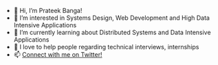  

- 👋 Hi, I’m Prateek Banga!
- 👀 I’m interested in Systems Design, Web Development and High Data Intensive Applications 
- 🌱 I’m currently learning about Distributed Systems and Data Intensive Applications 
- 💞️ I love to help people regarding technical interviews, internships 
- 📫 <a href="https://twitter.com/fanatic75">Connect with me on Twitter!</a>

<!--
**fanatic75/fanatic75** is a ✨ _special_ ✨ repository because its `README.md` (this file) appears on your GitHub profile.

Here are some ideas to get you started:

- 🔭 I’m currently working on 
- 🌱 I’m currently learning ...
- 👯 I’m looking to collaborate on ...
- 🤔 I’m looking for help with ...
- 💬 Ask me about ...
- 📫 How to reach me: ...
- 😄 Pronouns: ...
- ⚡ Fun fact: ...
-->
